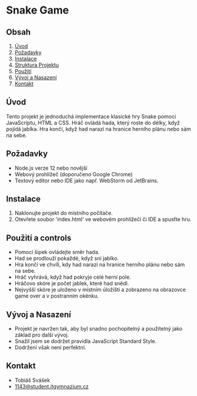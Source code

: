 # Snake Game

## Obsah
1. [Úvod](#úvod)
2. [Požadavky](#požadavky)
3. [Instalace](#instalace)
4. [Struktura Projektu](#struktura-projektu)
5. [Použití](#použití)
6. [Vývoj a Nasazení](#vývoj-a-nasazení)
7. [Kontakt](#kontakt)

## Úvod
Tento projekt je jednoduchá implementace klasické hry Snake pomocí JavaScriptu, HTML a CSS. Hráč ovládá hada, který roste do délky, když pojídá jablka. Hra končí, když had narazí na hranice herního plánu nebo sám na sebe.

## Požadavky
- Node.js verze 12 nebo novější
- Webový prohlížeč (doporučeno Google Chrome)
- Textový editor nebo IDE jako např. WebStorm od JetBrains.

## Instalace
1. Naklonujte projekt do místního počítače.
2. Otevřete soubor 'index.html' ve webovém prohlížeči či IDE a spusťte hru.

## Použití a controls
- Pomocí šipek ovládejte směr hada.
- Had se prodlouží pokaždé, když sní jablko.
- Hra končí ve chvíli, kdy had narazí na hranice herního plánu nebo sám na sebe.
- Hráč vyhrává, když had pokryje celé herní pole.
- Hráčovo skóre je počet jablek, které had snědl.
- Nejvyšší skóre je uloženo v místním úložišti a zobrazeno na obrazovce game over a v postranním okénku.

## Vývoj a Nasazení
- Projekt je navržen tak, aby byl snadno pochopitelný a použitelný jako základ pro další vývoj.
- Snažil jsem se dodržet pravidla JavaScript Standard Style.
- Dodržení však není perfektní.

## Kontakt
- Tobiáš Svášek
- 1143@student.itgymnazium.cz
